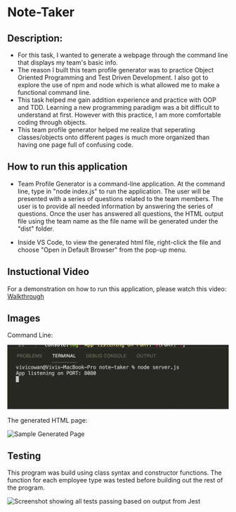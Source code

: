 # Note-Taker

## Description:
- For this task, I wanted to generate a webpage through the command line that displays my team's basic info.  
- The reason I built this team profile generator was to practice Object Oriented Programming and Test Driven Development. I also got to explore the use of npm and node which is what allowed me to make a functional command line.
- This task helped me gain addition experience and practice with OOP and TDD. Learning a new programming paradigm was a bit difficult to understand at first. However with this practice, I am more comfortable coding through objects. 
- This team profile generator helped me realize that seperating classes/objects onto different pages is much more organized than having one page full of confusing code.

## How to run this application
- Team Profile Generator is a command-line application. At the command line, type in "node index.js" to run the application.  The user will be presented with a series of questions related to the team members. The user is to provide all needed information by answering the series of questions. Once the user has answered all questions, the HTML output file using the team name as the file name will be generated under the "dist" folder.

- Inside VS Code, to view the generated html file, right-click the file and choose "Open in Default Browser" from the pop-up menu.

## Instuctional Video
For a demonstration on how to run this application, please watch this video: [Walkthrough](https://youtu.be/BSrrsaSxZSw)

## Images
Command Line:

![Sample Generated Page](./images/commandline.png)

The generated HTML page:

![Sample Generated Page](./images/mockup.png)

## Testing
This program was build using class syntax and constructor functions. The function for each employee type was tested before building out the rest of the program. 

![Screenshot showing all tests passing based on output from Jest](./images/testshot.png)